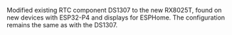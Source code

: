 Modified existing RTC component DS1307 to the new RX8025T, found on new devices with ESP32-P4 and displays for ESPHome. The configuration remains the same as with the DS1307.

